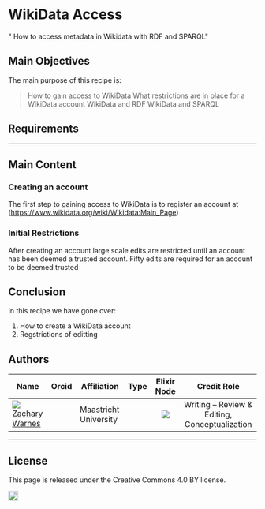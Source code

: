 # WikiData Access
" How to access metadata in Wikidata with RDF and SPARQL"
## Main Objectives


The main purpose of this recipe is:

> How to gain access to WikiData
> What restrictions are in place for a WikiData account
> WikiData and RDF
> WikiData and SPARQL

## Requirements

---


## Main Content

### Creating an account
The first step to gaining access to WikiData is to register an account at (https://www.wikidata.org/wiki/Wikidata:Main_Page)


### Initial Restrictions
After creating an account large scale edits are restricted until an account has been deemed a trusted account. Fifty edits are required for an account to be deemed trusted

## Conclusion
In this recipe  we have gone over:
1) How to create a WikiData account
2) Regstrictions of editting


## Authors


| Name                                                                                                                                                                                                                                       | Orcid                                                                                                                        | Affiliation                           | Type                                                                              |                                                              Elixir Node                                                              | Credit Role
|--------------------------------------------------------------------------------------------------------------------------------------------------------------------------------------------------------------------------------------------|------------------------------------------------------------------------------------------------------------------------------|---------------------------------------|-----------------------------------------------------------------------------------|:-------------------------------------------------------------------------------------------------------------------------------------:|:----------------:|
| <div class="firstCol"><a target="_blank" href='https://github.com/'><img class='avatar-style' src='https://avatars.githubusercontent.com/no_github'></img><div class="d-block">Zachary Warnes</div></a>  </div>         | <a target="_blank" href='https://orcid.org/0000-0000-0000-0000'><i class='fab fa-orcid fa-2x text--orange'></i></a> | Maastricht University     | <i class="fas fa-graduation-cap fa-1x text--orange" alt="Academic"></i> | <img class='elixir-style' src='/the-fair-cookbook/_static/images/logo/Elixir/ELIXIR-UK.svg' ></img> | Writing – Review & Editing, Conceptualization

---

## License

This page is released under the Creative Commons 4.0 BY license.

<a href="https://creativecommons.org/licenses/by/4.0/"><img src="https://mirrors.creativecommons.org/presskit/buttons/80x15/png/by.png" height="20"/></a>